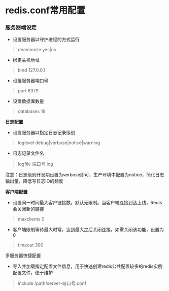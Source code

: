 # redis.conf常用配置

### 服务器端设定

- 设置服务器以守护进程的方式运行

> deamonize yes|no

- 绑定主机地址

> bind 127.0.0.1

- 设置服务器端口号

> port 6379

- 设置数据库数量

> databases 16

**日志配置**

- 设置服务器以指定日志记录级别

> loglevel debug|verbose|notice|warning

- 日志记录文件名

> logfile 端口号.log

注意：日志级别开发期设置为verbose即可，生产环境中配置为notice，简化日志输出量，降低写日志IO的频度

**客户端配置**

- 设置同一时间最大客户链接数，默认无限制。当客户端连接到达上线，Redis会关闭新的链接

> maxclients 0

- 客户端限制等待最大时常，达到最大之后关闭连接。如需关闭该功能，设置为0

> timeout 300

多服务器快捷配置

- 导入并加载指定配置文件信息，用于快速创建redis公共配置较多的redis实例配置文件，便于维护

> include /path/server-端口号.conf